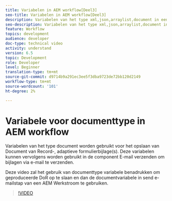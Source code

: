 ```yaml
---
title: Variabelen in AEM workflow[Deel3]
seo-title: Variabelen in AEM workflow[Deel3]
description: Variabelen van het type xml,json,arraylist,document in een algemene workflow gebruiken
seo-description: Variabelen van het type xml,json,arraylist,document in een algemene workflow gebruiken
feature: Workflow
topics: development
audience: developer
doc-type: technical video
activity: understand
version: 6.5
topic: Development
role: Developer
level: Beginner
translation-type: tm+mt
source-git-commit: d9714b9a291ec3ee5f3dba9723de72bb120d2149
workflow-type: tm+mt
source-wordcount: '101'
ht-degree: 2%

---
```


# Variabele voor documenttype in AEM workflow


Variabelen van het type document worden gebruikt voor het opslaan van Document van Record-, adaptieve formulierbijlage(s). Deze variabelen kunnen vervolgens worden gebruikt in de component E-mail verzenden om bijlagen via e-mail te verzenden.

Deze video zal het gebruik van documenttype variabele benadrukken om geproduceerde DoR op te slaan en dan de documentvariabele in send e-mailstap van een AEM Werkstroom te gebruiken.

>[!VIDEO](https://video.tv.adobe.com/v/26452)

